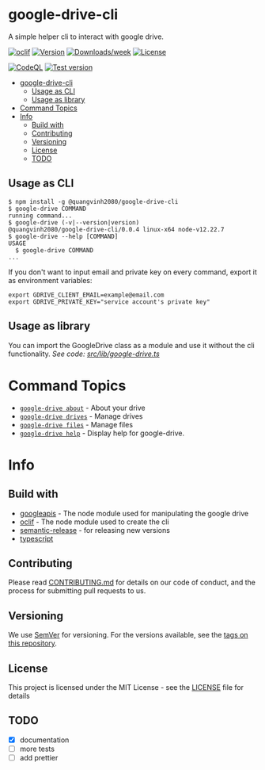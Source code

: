 # google-drive-cli

A simple helper cli to interact with google drive.

[![oclif](https://img.shields.io/badge/cli-oclif-brightgreen.svg)](https://oclif.io)
[![Version](https://img.shields.io/npm/v/@quangvinh2080/google-drive-cli.svg)](https://npmjs.org/package/@quangvinh2080/google-drive-cli)
[![Downloads/week](https://img.shields.io/npm/dw/@quangvinh2080/google-drive-cli.svg)](https://npmjs.org/package/@quangvinh2080/google-drive-cli)
[![License](https://img.shields.io/npm/l/@quangvinh2080/google-drive-cli.svg)](https://github.com/quangvinh2080/google-drive-cli/blob/master/package.json)

[![CodeQL](https://github.com/quangvinh2080/google-drive-cli/actions/workflows/codeql-analysis.yml/badge.svg)](https://github.com/quangvinh2080/google-drive-cli/actions/workflows/codeql-analysis.yml)
[![Test version](https://github.com/quangvinh2080/google-drive-cli/actions/workflows/test.yml/badge.svg)](https://github.com/quangvinh2080/google-drive-cli/actions/workflows/test.yml)

- [google-drive-cli](#google-drive-cli)
  - [Usage as CLI](#usage-as-cli)
  - [Usage as library](#usage-as-library)
- [Command Topics](#command-topics)
- [Info](#info)
  - [Build with](#build-with)
  - [Contributing](#contributing)
  - [Versioning](#versioning)
  - [License](#license)
  - [TODO](#todo)

## Usage as CLI
<!-- usage -->
```sh-session
$ npm install -g @quangvinh2080/google-drive-cli
$ google-drive COMMAND
running command...
$ google-drive (-v|--version|version)
@quangvinh2080/google-drive-cli/0.0.4 linux-x64 node-v12.22.7
$ google-drive --help [COMMAND]
USAGE
  $ google-drive COMMAND
...
```
<!-- usagestop -->

If you don't want to input email and private key on every command, export it as environment variables:

```
export GDRIVE_CLIENT_EMAIL=example@email.com
export GDRIVE_PRIVATE_KEY="service account's private key"
```

## Usage as library

You can import the GoogleDrive class as a module and use it without the cli functionality.
_See code: [src/lib/google-drive.ts](https://github.com/quangvinh2080/google-drive-cli/blob/master/src/lib/google-drive.ts)_

<!-- commands -->
# Command Topics

* [`google-drive about`](docs/about.md) - About your drive
* [`google-drive drives`](docs/drives.md) - Manage drives
* [`google-drive files`](docs/files.md) - Manage files
* [`google-drive help`](docs/help.md) - Display help for google-drive.

<!-- commandsstop -->

# Info

## Build with

- [googleapis](https://github.com/googleapis/googleapis) - The node module used for manipulating the google drive
- [oclif](https://oclif.io) - The node module used to create the cli
- [semantic-release](https://github.com/semantic-release/semantic-release) - for releasing new versions
- [typescript](https://www.typescriptlang.org)

## Contributing

Please read [CONTRIBUTING.md](CONTRIBUTING.md) for details on our code of conduct, and the process for submitting pull requests to us.

## Versioning

We use [SemVer](http://semver.org/) for versioning. For the versions available, see the [tags on this repository](https://github.com/your/project/tags).

## License

This project is licensed under the MIT License - see the [LICENSE](LICENSE) file for details

## TODO

- [x] documentation
- [ ] more tests
- [ ] add prettier
